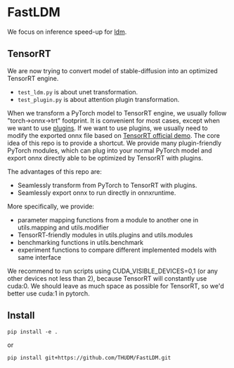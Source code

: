 # FastLDM

We focus on inference speed-up for [ldm](https://github.com/CompVis/stable-diffusion).

## TensorRT

We are now trying to convert model of stable-diffusion into an optimized TensorRT engine.

* `test_ldm.py` is about unet transformation.
* `test_plugin.py` is about attention plugin transformation.

When we transform a PyTorch model to TensorRT engine, we usually follow "torch->onnx->trt" footprint. It is convenient for most cases, except when we want to use [plugins](https://github.com/NVIDIA/TensorRT/tree/main/plugin). If we want to use plugins, we usually need to modify the exported onnx file based on [TensorRT official demo](https://github.com/NVIDIA/TensorRT/tree/main/demo/Diffusion). The core idea of this repo is to provide a shortcut. We provide many plugin-friendly PyTorch modules, which can plug into your normal PyTorch model and export onnx directly able to be optimized by TensorRT with plugins.

The advantages of this repo are:

* Seamlessly transform from PyTorch to TensorRT with plugins.
* Seamlessly export onnx to run directly in onnxruntime.

More specifically, we provide:

* parameter mapping functions from a module to another one in utils.mapping and utils.modifier
* TensorRT-friendly modules in utils.plugins and utils.modules
* benchmarking functions in utils.benchmark
* experiment functions to compare different implemented models with same interface

We recommend to run scripts using CUDA_VISIBLE_DEVICES=0,1 (or any other devices not less than 2), because TensorRT will constantly use cuda:0. We should leave as much space as possible for TensorRT, so we'd better use cuda:1 in pytorch.

## Install

```
pip install -e .
```

or

```
pip install git+https://github.com/THUDM/FastLDM.git
```